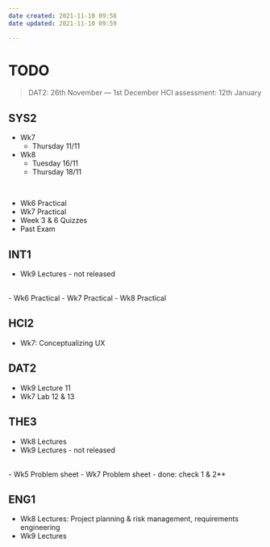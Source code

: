 ```yaml
---
date created: 2021-11-10 09:58
date updated: 2021-11-10 09:59

---
```


# TODO

> DAT2: 26th November — 1st December
> HCI assessment: 12th January

## SYS2

- Wk7
	- Thursday 11/11
- Wk8
	- Tuesday 16/11
	- Thursday 18/11

<br>

- Wk6 Practical
- Wk7 Practical
- Week 3 & 6 Quizzes
- Past Exam

## INT1

- Wk9 Lectures - not released
<br>
- Wk6 Practical
- Wk7 Practical
- Wk8 Practical

## HCI2

- Wk7: Conceptualizing UX

## DAT2

- Wk9 Lecture 11
- Wk7 Lab 12 & 13

## THE3

- Wk8 Lectures
- Wk9 Lectures - not released
<br>
- Wk5 Problem sheet
- Wk7 Problem sheet -  done: check 1 & 2**

## ENG1

- Wk8 Lectures: Project planning & risk management, requirements engineering
- Wk9 Lectures
